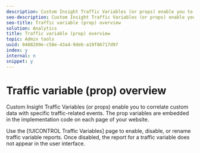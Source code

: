 ```yaml
---
description: Custom Insight Traffic Variables (or props) enable you to correlate custom data with specific traffic-related events. The prop variables are embedded in the implementation code on each page of your website.
seo-description: Custom Insight Traffic Variables (or props) enable you to correlate custom data with specific traffic-related events. The prop variables are embedded in the implementation code on each page of your website.
seo-title: Traffic variable (prop) overview
solution: Analytics
title: Traffic variable (prop) overview
topic: Admin tools
uuid: 0408289e-c58e-43a4-9deb-a19f86717d97
index: y
internal: n
snippet: y
---
```


# Traffic variable (prop) overview

Custom Insight Traffic Variables (or props) enable you to correlate custom data with specific traffic-related events. The prop variables are embedded in the implementation code on each page of your website.

Use the [!UICONTROL Traffic Variables] page to enable, disable, or rename traffic variable reports. Once disabled, the report for a traffic variable does not appear in the user interface. 
